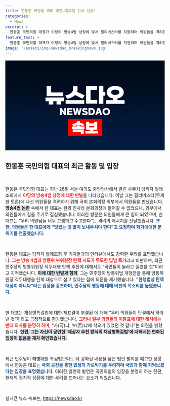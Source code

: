 ```yaml
---
title: 한동훈 의원들 격려 방문…컵과일 간식 선물!
categories:
  - News
excerpt: >
  한동훈 국민의힘 대표가 야당의 방송4법 상정에 맞서 필리버스터를 지원하며 의원들을 격려했습니다. 그는 입법 과정을 비판하며, 무도한 입법 폭거라는 의견을 전했습니다. 여당의 단결을 강조하는 한 대표의 모습이 주목받고 있습니다.
feature_text: >
  한동훈 국민의힘 대표가 야당의 방송4법 상정에 맞서 필리버스터를 지원하며 의원들을 격려했습니다. 그는 입법 과정을 비판하며, 무도한 입법 폭거라는 의견을 전했습니다. 여당의 단결을 강조하는 한 대표의 모습이 주목받고 있습니다.
image: '/assets/img/newsdao_breakingnews.jpg'
---
```


<p><img src="/assets/img/newsdao_breakingnews.jpg" alt="bookingtag 속보" /></p>

<h2 data-ke-size="size26">한동훈 국민의힘 대표의 최근 활동 및 입장</h2>

<p data-ke-size="size16">&nbsp;</p>

<p>한동훈 국민의힘 대표는 지난 26일 서울 여의도 중앙당사에서 열린 사무처 당직자 월례조회에서 <b><span style="color: #ee2323;">야당의 방송4법 상정에 대한 반발</span></b>을 나타냈습니다. 이날 그는 필리버스터(무제한 토론)에 나선 의원들을 격려하기 위해 국회 본회의장 외부에서 의원들을 만났습니다. <b><span style="background-color: #21538527;">방송4법 논란</span></b> 속에서 한 대표는 원외 인사라 본회의장에 들어갈 수 없었으나, 외부에서 의원들에게 힘을 주기로 결심했습니다. 이러한 방문은 의원들에게 큰 힘이 되었으며, 한 대표는 “우리 의원님들 너무 고생하고 수고한다”는 격려의 메시지를 전달했습니다. <b><span style="color: #1a5490;">또한, 의원들은 한 대표에게 "맛있는 것 많이 보내주셔야 한다"고 요청하며 화기애애한 분위기를 연출했습니다.</span></b></p>

<p data-ke-size="size16">&nbsp;</p>

<p>한동훈 대표는 당직자 월례조회 후 기자들과의 인터뷰에서도 강력한 우려를 표명했습니다. <b><span style="color: #ee2323;">그는 방송 4법과 방통위 부위원장 탄핵 시도가 무도한 입법 폭거</span></b>라고 비판하며, 최근 민주당의 방통위원장 직무대행 탄핵 추진에 대해서도 “국민들이 놀라고 질렸을 것”이라고 지적했습니다. <b><span style="background-color: #21538527;">이에 대한 반발과 함께</span></b>, 그는 민주당이 방통위법 개정안을 통해 방통위원장 직무대행을 탄핵 대상으로 삼고 있다는 점에 의문을 제기했습니다. <b><span style="color: #1a5490;">“현행법상 탄핵 대상이 아니다”라는 입장을 강조하며, 민주당의 행동에 대해 비판의 목소리를 높였습니다.</span></b></p>

<p data-ke-size="size16">&nbsp;</p>

<p>한 대표는 채상병특검법에 대한 재표결이 부결된 데 대해 “우리 의원들이 단결해서 막아낸 것”이라고 긍정적으로 평가했습니다. <b><span style="color: #ee2323;">그러나 일부 의원들의 이탈표에 대한 해석에는 반대 의사를 분명히 하며</span></b>, “가(可)냐, 부(否)냐에 착오가 있었던 것 같다”는 의견을 밝혔습니다. <b><span style="background-color: #21538527;">한편, 그는 자신이 공언한 ‘제삼자 추천 방식의 채상병특검법’에 대해서는 변화된 입장이 없음을 재차 확인했습니다.</span></b></p>

<p data-ke-size="size16">&nbsp;</p>

<p>최근 민주당이 해병대원 특검법보다도 더 강화된 내용을 담은 법안 발의를 예고한 상황에서 한동훈 대표는 <b><span style="color: #1a5490;">국회 공전을 통한 민생의 가로막기를 우려하며 국민과 함께 지켜보겠다는 입장을 표명했습니다.</span></b> 이러한 일련의 발언은 국민의힘의 입장을 분명히 하는 한편, 현재의 정치적 상황에 대한 우려를 드러내는 요소가 되었습니다. </p>

<p data-ke-size="size16">&nbsp;</p>
실시간 뉴스 속보는, <a href="https://newsdao.kr" rel="dofollow">https://newsdao.kr</a>


